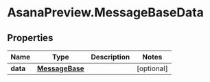 # AsanaPreview.MessageBaseData

## Properties
Name | Type | Description | Notes
------------ | ------------- | ------------- | -------------
**data** | [**MessageBase**](MessageBase.md) |  | [optional] 
